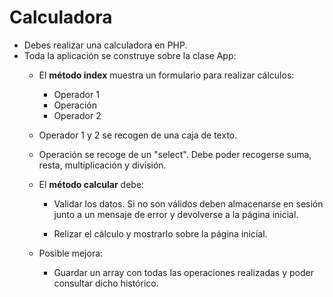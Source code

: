 # Calculadora

- Debes realizar una calculadora en PHP.
- Toda la aplicación se construye sobre la clase App:
    - El **método index** muestra un formulario para realizar cálculos:
        - Operador 1
        - Operación
        - Operador 2

    - Operador 1 y 2 se recogen de una caja de texto.

    - Operación se recoge de un "select". Debe poder recogerse suma, resta, multiplicación y división.

    - El **método calcular** debe:

        - Validar los datos. Si no son válidos deben almacenarse en sesión junto a un mensaje de error y devolverse a la página inicial.

        - Relizar el cálculo y mostrarlo sobre la página inicial.

    - Posible mejora:
    
        - Guardar un array con todas las operaciones realizadas y poder consultar dicho histórico.